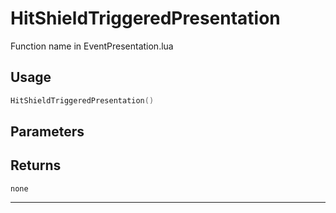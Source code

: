 # HitShieldTriggeredPresentation
Function name in EventPresentation.lua
## Usage
```lua
HitShieldTriggeredPresentation()
```
## Parameters

## Returns
`none`

---